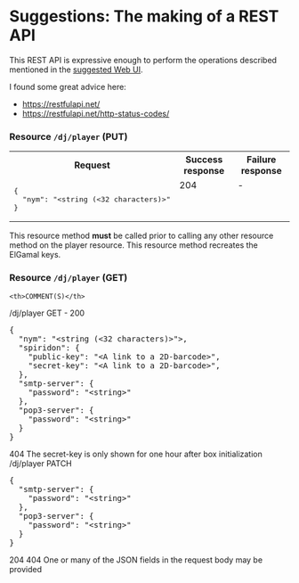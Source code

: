 # Suggestions: The making of a REST API

This REST API is expressive enough to perform the operations described mentioned in the [suggested Web UI](../webui/suggestions.md).

I found some great advice here:

* https://restfulapi.net/
* https://restfulapi.net/http-status-codes/

### Resource `/dj/player` (**PUT**)

<table>
  <tr>
    <th>Request</th>
    <th>Success response</th>
    <th>Failure response</th>
  </tr>

  <tr>
    <td valign="top"><pre lang="json">{
  "nym": "&lt;string (<32 characters)&gt;"
}</pre></td>
    <td valign="top">204</td>
    <td valign="top">-</td>
  </tr>
</table>

This resource method **must** be called prior to calling any other resource method on the player resource. This resource method recreates the ElGamal keys.

### Resource `/dj/player` (**GET**)




    <th>COMMENT(S)</th>



  <tr>
    <td valign="top">/dj/player</td>
    <td valign="top">GET</td>
    <td valign="top">-</td>
    <td valign="top">200<pre lang="json">{
  "nym": "&lt;string (<32 characters)&gt;">,
  "spiridon": {
    "public-key": "&lt;A link to a 2D-barcode&gt;",
    "secret-key": "&lt;A link to a 2D-barcode&gt;",
  },
  "smtp-server": {
    "password": "&lt;string&gt;"
  },
  "pop3-server": {
    "password": "&lt;string&gt;"
  }
}</pre></td>
    <td valign="top">404</td>
    <td valign="top">The secret-key is only shown for one hour after box initialization</td>
  </tr>

  <tr>
    <td valign="top">/dj/player</td>
    <td valign="top">PATCH</td>
    <td valign="top"><pre lang="json">{
  "smtp-server": {
    "password": "&lt;string&gt;"
  },
  "pop3-server": {
    "password": "&lt;string&gt;"
  }
}</pre></td>
    <td valign="top">204</td>
    <td valign="top">404</td>
    <td valign="top">One or many of the JSON fields in the request body may be provided</td>
  </tr>
</table>
